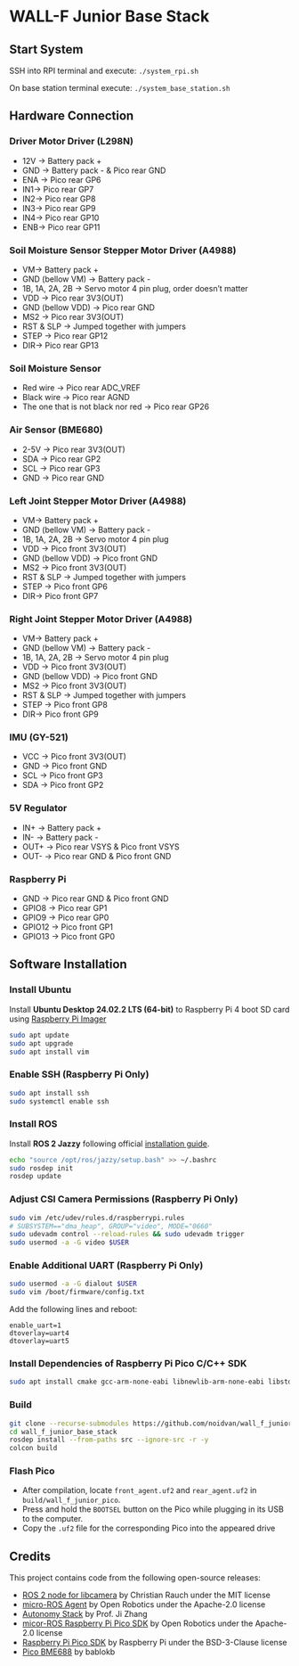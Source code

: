 # WALL-F Junior Base Stack

## Start System
SSH into RPI terminal and execute: `./system_rpi.sh`

On base station terminal execute: `./system_base_station.sh`

## Hardware Connection
### Driver Motor Driver (L298N)
- 12V -> Battery pack + 
- GND -> Battery pack - & Pico rear GND 
- ENA -> Pico rear GP6 
- IN1-> Pico rear GP7 
- IN2-> Pico rear GP8 
- IN3-> Pico rear GP9 
- IN4-> Pico rear GP10 
- ENB-> Pico rear GP11 

### Soil Moisture Sensor Stepper Motor Driver (A4988)
- VM-> Battery pack + 
- GND (bellow VM) -> Battery pack - 
- 1B, 1A, 2A, 2B -> Servo motor 4 pin plug, order doesn’t matter 
- VDD -> Pico rear 3V3(OUT) 
- GND (bellow VDD) -> Pico rear GND 
- MS2 -> Pico rear 3V3(OUT) 
- RST & SLP -> Jumped together with jumpers 
- STEP -> Pico rear GP12 
- DIR-> Pico rear GP13 

### Soil Moisture Sensor
- Red wire -> Pico rear ADC_VREF 
- Black wire -> Pico rear AGND 
- The one that is not black nor red -> Pico rear GP26 

### Air Sensor (BME680)
- 2-5V -> Pico rear 3V3(OUT) 
- SDA -> Pico rear GP2 
- SCL -> Pico rear GP3 
- GND -> Pico rear GND 

### Left Joint Stepper Motor Driver (A4988)
- VM-> Battery pack + 
- GND (bellow VM) -> Battery pack -  
- 1B, 1A, 2A, 2B -> Servo motor 4 pin plug
- VDD -> Pico front 3V3(OUT) 
- GND (bellow VDD) -> Pico front GND 
- MS2 -> Pico front 3V3(OUT) 
- RST & SLP -> Jumped together with jumpers 
- STEP -> Pico front GP6 
- DIR-> Pico front GP7 

### Right Joint Stepper Motor Driver (A4988)
- VM-> Battery pack + 
- GND (bellow VM) -> Battery pack -  
- 1B, 1A, 2A, 2B -> Servo motor 4 pin plug
- VDD -> Pico front 3V3(OUT) 
- GND (bellow VDD) -> Pico front GND 
- MS2 -> Pico front 3V3(OUT) 
- RST & SLP -> Jumped together with jumpers 
- STEP -> Pico front GP8
- DIR-> Pico front GP9

### IMU (GY-521)
- VCC -> Pico front 3V3(OUT) 
- GND -> Pico front GND 
- SCL -> Pico front GP3 
- SDA -> Pico front GP2 

### 5V Regulator
- IN+ -> Battery pack + 
- IN- -> Battery pack - 
- OUT+ -> Pico rear VSYS & Pico front VSYS 
- OUT- -> Pico rear GND & Pico front GND 

### Raspberry Pi
- GND -> Pico rear GND & Pico front GND 
- GPIO8 -> Pico rear GP1 
- GPIO9 -> Pico rear GP0 
- GPIO12 -> Pico front GP1 
- GPIO13 -> Pico front GP0  

## Software Installation

### Install Ubuntu

Install **Ubuntu Desktop 24.02.2 LTS (64-bit)** to Raspberry Pi 4 boot SD card using [Raspberry Pi Imager](https://www.raspberrypi.com/software/)

```bash
sudo apt update
sudo apt upgrade
sudo apt install vim
```

### Enable SSH (Raspberry Pi Only)
```bash
sudo apt install ssh
sudo systemctl enable ssh
```

### Install ROS

Install **ROS 2 Jazzy** following official [installation guide](https://docs.ros.org/en/jazzy/Installation/Ubuntu-Install-Debs.html).

```bash
echo "source /opt/ros/jazzy/setup.bash" >> ~/.bashrc
sudo rosdep init
rosdep update
```

### Adjust CSI Camera Permissions (Raspberry Pi Only)
```bash
sudo vim /etc/udev/rules.d/raspberrypi.rules
# SUBSYSTEM=="dma_heap", GROUP="video", MODE="0660"
sudo udevadm control --reload-rules && sudo udevadm trigger
sudo usermod -a -G video $USER
```

### Enable Additional UART (Raspberry Pi Only)
```bash
sudo usermod -a -G dialout $USER
sudo vim /boot/firmware/config.txt
```

Add the following lines and reboot:
```
enable_uart=1
dtoverlay=uart4
dtoverlay=uart5
```

### Install Dependencies of Raspberry Pi Pico C/C++ SDK
```bash
sudo apt install cmake gcc-arm-none-eabi libnewlib-arm-none-eabi libstdc++-arm-none-eabi-newlib
```

### Build
```bash
git clone --recurse-submodules https://github.com/noidvan/wall_f_junior_base_stack
cd wall_f_junior_base_stack
rosdep install --from-paths src --ignore-src -r -y
colcon build
```

### Flash Pico
* After compilation, locate `front_agent.uf2` and `rear_agent.uf2` in `build/wall_f_junior_pico`.
* Press and hold the `BOOTSEL` button on the Pico while plugging in its USB to the computer.
* Copy the `.uf2` file for the corresponding Pico into the appeared drive

## Credits

This project contains code from the following open-source releases:
* [ROS 2 node for libcamera](https://github.com/christianrauch/camera_ros) by Christian Rauch under the MIT license
* [micro-ROS Agent](https://github.com/micro-ROS/micro-ROS-Agent) by Open Robotics under the Apache-2.0 license
* [Autonomy Stack](https://github.com/jizhang-cmu/autonomy_stack_mecanum_wheel_platform) by Prof. Ji Zhang
* [micor-ROS Raspberry Pi Pico SDK](https://github.com/micro-ROS/micro_ros_raspberrypi_pico_sdk) by Open Robotics under the Apache-2.0 license
* [Raspberry Pi Pico SDK](https://github.com/raspberrypi/pico-sdk) by Raspberry Pi under the BSD-3-Clause license
* [Pico BME688](https://github.com/bablokb/pico-bme688) by bablokb
